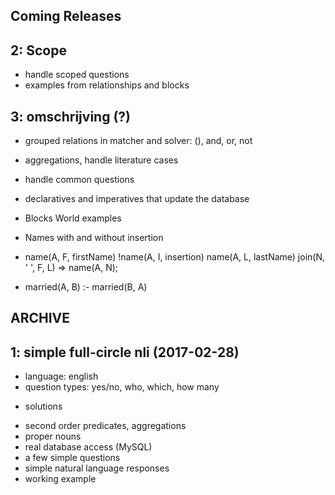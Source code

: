 ## Coming Releases

## 2: Scope

* handle scoped questions
* examples from relationships and blocks

## 3: omschrijving (?)

* grouped relations in matcher and solver: (), and, or, not
* aggregations, handle literature cases
* handle common questions
* declaratives and imperatives that update the database
* Blocks World examples


* Names with and without insertion
* name(A, F, firstName) !name(A, I, insertion) name(A, L, lastName) join(N, ' ', F, L) => name(A, N);
* married(A, B) :- married(B, A)

## ARCHIVE

## 1: simple full-circle nli (2017-02-28)

* language: english
* question types: yes/no, who, which, how many
- solutions
* second order predicates, aggregations
* proper nouns
* real database access (MySQL)
* a few simple questions
* simple natural language responses
* working example
